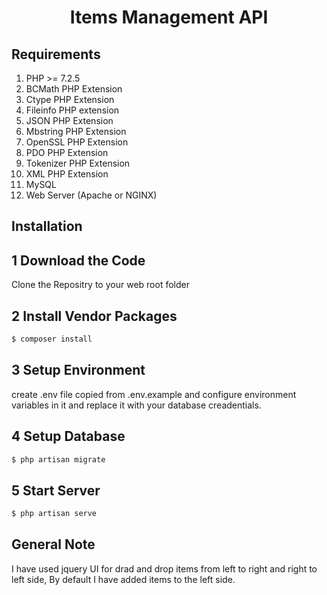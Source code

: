 <h1 align="center">Items Management API</h1>

## Requirements
1. PHP >= 7.2.5
2. BCMath PHP Extension
3. Ctype PHP Extension
4. Fileinfo PHP extension
5. JSON PHP Extension
6. Mbstring PHP Extension
7. OpenSSL PHP Extension
8. PDO PHP Extension
9. Tokenizer PHP Extension
10. XML PHP Extension
11. MySQL
12. Web Server (Apache or NGINX)

## Installation

## 1 Download the Code
Clone the Repositry to your web root folder

## 2 Install Vendor Packages
```sh
$ composer install
```

## 3 Setup Environment
create .env file copied from .env.example and configure environment variables in it and replace it with your database creadentials.


## 4 Setup Database
```sh
$ php artisan migrate
```

## 5 Start Server
```sh
$ php artisan serve
```
    
## General Note

I have used jquery UI for drad and drop items from left to right and right to left side, By default I have added items to the left side.